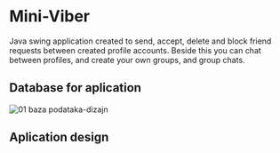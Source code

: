 # Mini-Viber
Java swing application created to send, accept, delete and block friend requests between created profile accounts. Beside this you can chat between profiles, and create your own groups, and group chats.

## Database for aplication

![01 baza podataka-dizajn](https://user-images.githubusercontent.com/42720192/44632990-e2c2e200-a984-11e8-9568-dfe1a411b8e7.png)

## Aplication design


